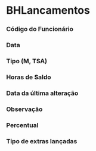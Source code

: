 # BHLancamentos

### Código do Funcionário
<!-- CdFunc -->

### Data
<!-- Data -->

### Tipo (M, TSA)
<!-- Tipo -->

### Horas de Saldo
<!-- HrSaldoDec -->

### Data da última alteração
<!-- DtAlter -->

### Observação
<!-- Obs -->

### Percentual
<!-- Perc -->

### Tipo de extras lançadas
<!-- TipoExtrasLanc -->